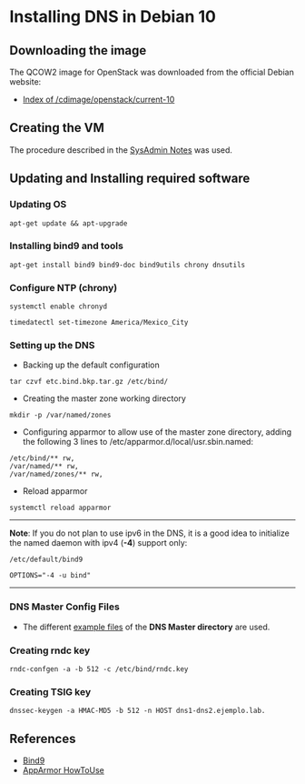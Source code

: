 # Installing DNS in Debian 10

## Downloading the image

The QCOW2 image for OpenStack was downloaded from the official Debian website:

- [Index of /cdimage/openstack/current-10](https://cdimage.debian.org/cdimage/openstack/current-10/)

## Creating the VM

The procedure described in the [SysAdmin Notes](https://github.com/rootzilopochtli/sysadmin-notes/blob/master/vms.md) was used.

## Updating and Installing required software

### Updating OS

```
apt-get update && apt-upgrade
```

### Installing bind9 and tools

```
apt-get install bind9 bind9-doc bind9utils chrony dnsutils
```

### Configure NTP (chrony)

```
systemctl enable chronyd

timedatectl set-timezone America/Mexico_City
```

### Setting up the DNS

- Backing up the default configuration

```
tar czvf etc.bind.bkp.tar.gz /etc/bind/
```

- Creating the master zone working directory

```
mkdir -p /var/named/zones
```

- Configuring apparmor to allow use of the master zone directory, adding the following 3 lines to /etc/apparmor.d/local/usr.sbin.named:

```
/etc/bind/** rw,
/var/named/** rw,
/var/named/zones/** rw,
```

- Reload apparmor

```
systemctl reload apparmor
```
---

**Note**: If you do not plan to use ipv6 in the DNS, it is a good idea to initialize the named daemon with ipv4 (**-4**) support only:

```
/etc/default/bind9

OPTIONS="-4 -u bind"
```

---

### DNS Master Config Files

- The different [example files](https://github.com/rootzilopochtli/dns101/tree/master/master) of the **DNS Master directory** are used.

### Creating rndc key

```
rndc-confgen -a -b 512 -c /etc/bind/rndc.key
```

### Creating TSIG key

```
dnssec-keygen -a HMAC-MD5 -b 512 -n HOST dns1-dns2.ejemplo.lab.
```

## References

- [Bind9](https://wiki.debian.org/Bind9)
- [AppArmor HowToUse](https://wiki.debian.org/AppArmor/HowToUse)
